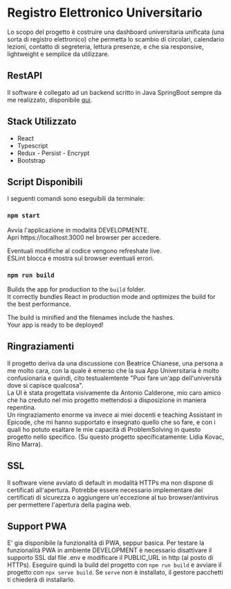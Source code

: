# Registro Elettronico Universitario

Lo scopo del progetto è costruire una dashboard universitaria unificata (una sorta di registro elettronico) che permetta lo scambio di circolari, calendario lezioni, contatto di segreteria, lettura presenze, e che sia responsive, lightweight e semplice da utilizzare.

## RestAPI

Il software è collegato ad un backend scritto in Java SpringBoot sempre da me realizzato, disponibile [qui](https://github.com/maioranav/registroelettronico).

## Stack Utilizzato

- React
- Typescript
- Redux - Persist - Encrypt
- Bootstrap

## Script Disponibili

I seguenti comandi sono eseguibili da terminale:

### `npm start`

Avvia l'applicazione in modalità DEVELOPMENTE.\
Apri https://localhost:3000 nel browser per accedere.

Eventuali modifiche al codice vengono refreshate live.\
ESLint blocca e mostra sul browser eventuali errori.

### `npm run build`

Builds the app for production to the `build` folder.\
It correctly bundles React in production mode and optimizes the build for the best performance.

The build is minified and the filenames include the hashes.\
Your app is ready to be deployed!

## Ringraziamenti

Il progetto deriva da una discussione con Beatrice Chianese, una persona a me molto cara, con la quale è emerso che la sua App Universitaria è molto confusionaria e quindi, cito testualemtente "Puoi fare un'app dell'università dove si capisce qualcosa".\
La UI è stata progettata visivamente da Antonio Calderone, mio caro amico che ha creduto nel mio progetto mettendosi a disposizione in maniera repentina.\
Un ringraziamento enorme va invece ai miei docenti e teaching Assistant in Epicode, che mi hanno supportato e insegnato quello che so fare, e con i quali ho potuto esaltare le mie capacità di ProblemSolving in questo progetto nello specifico. (Su questo progetto specificatamente: Lidia Kovac, Rino Marra).

## SSL

Il software viene avviato di default in modalità HTTPs ma non dispone di certificati all'apertura. Potrebbe essere necessario implementare dei certificati di sicurezza o aggiungere un'eccezione al tuo browser/antivirus per permettere l'apertura della pagina web.

## Support PWA

E' gia disponibile la funzionalità di PWA, seppur basica. Per testare la funzionalità PWA in ambiente DEVELOPMENT è necessario disattivare il supporto SSL dal file .env e modificare il PUBLIC_URL in http (al posto di HTTPs). Eseguire quindi la build del progetto con `npm run build` e avviare il progetto con `npx serve build`. Se `serve` non è installato, il gestore pacchetti ti chiederà di installarlo.
